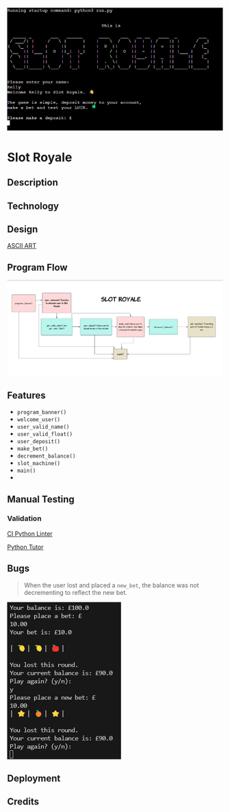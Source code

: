 ![Slot Royale](readme-images/slot_royale_start.png)

# **Slot Royale**

## Description

## Technology

## Design

[ASCII ART](https://www.ascii-art-generator.org/)

## Program Flow

![Lucid Chart](readme-images/lucid-chart.png)

## Features
  * `program_banner()`
  * `welcome_user()`
  * `user_valid_name()`
  * `user_valid_float()`
  * `user_deposit()`
  * `make_bet()`
  * `decrement_balance()`
  * `slot_machine()`
  * `main()`
  * 
## Manual Testing

### Validation
[CI Python Linter](https://pep8ci.herokuapp.com/#)

[Python Tutor](https://pythontutor.com/)

## Bugs 
> When the user lost and placed a `new_bet`, the balance was not decrementing to reflect the new bet.


![Bug1](readme-images/bug-1.png)

## Deployment 

## Credits


